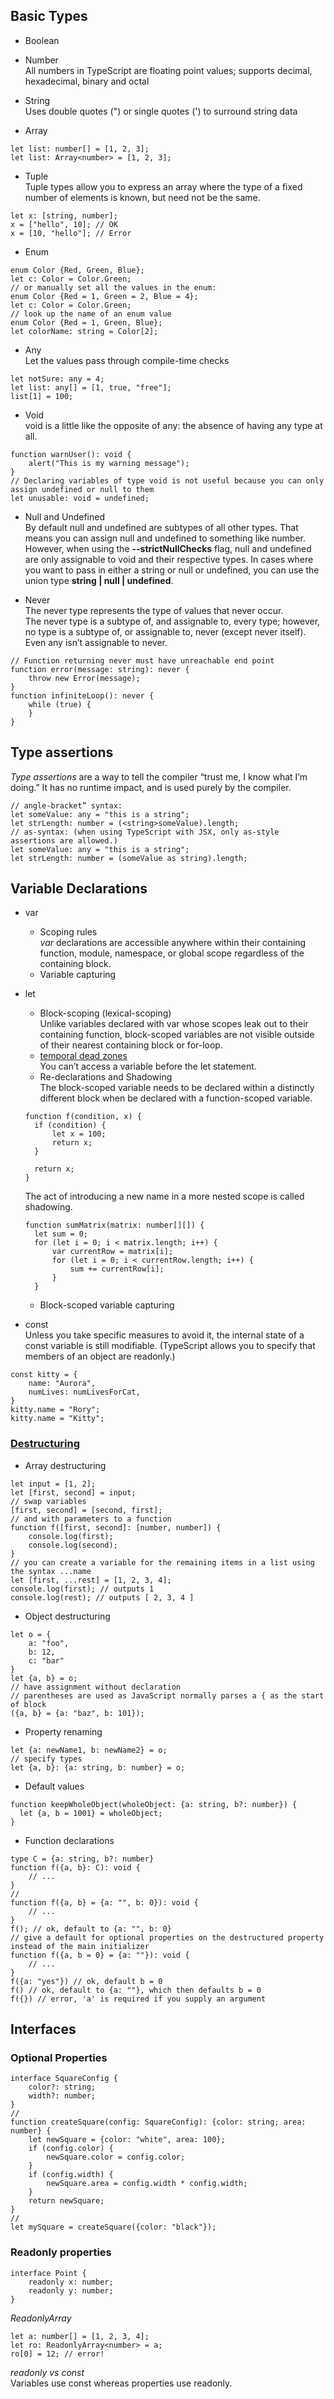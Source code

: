 ## Basic Types
- Boolean  
- Number  
All numbers in TypeScript are floating point values; supports decimal, hexadecimal, binary and octal

- String  
Uses double quotes (") or single quotes (') to surround string data

- Array  
```
let list: number[] = [1, 2, 3];
let list: Array<number> = [1, 2, 3];
```

- Tuple  
Tuple types allow you to express an array where the type of a fixed number of elements is known, but need not be the same.  
```
let x: [string, number];
x = ["hello", 10]; // OK
x = [10, "hello"]; // Error
```

- Enum  
```
enum Color {Red, Green, Blue};
let c: Color = Color.Green;
// or manually set all the values in the enum:
enum Color {Red = 1, Green = 2, Blue = 4};
let c: Color = Color.Green;
// look up the name of an enum value
enum Color {Red = 1, Green, Blue};
let colorName: string = Color[2];
```

- Any  
Let the values pass through compile-time checks
```
let notSure: any = 4;
let list: any[] = [1, true, "free"];
list[1] = 100;
```

- Void  
void is a little like the opposite of any: the absence of having any type at all.
```
function warnUser(): void {
    alert("This is my warning message");
}
// Declaring variables of type void is not useful because you can only assign undefined or null to them
let unusable: void = undefined;
```

- Null and Undefined  
By default null and undefined are subtypes of all other types. That means you can assign null and undefined to something like number.  
However, when using the **--strictNullChecks** flag, null and undefined are only assignable to void and their respective types. In cases where you want to pass in either a string or null or undefined, you can use the union type **string | null | undefined**.  

- Never  
The never type represents the type of values that never occur.  
The never type is a subtype of, and assignable to, every type; however, no type is a subtype of, or assignable to, never (except never itself). Even any isn’t assignable to never.
```
// Function returning never must have unreachable end point
function error(message: string): never {
    throw new Error(message);
}
function infiniteLoop(): never {
    while (true) {
    }
}
```

## Type assertions
*Type assertions* are a way to tell the compiler “trust me, I know what I’m doing.” It has no runtime impact, and is used purely by the compiler.
```
// angle-bracket” syntax:
let someValue: any = "this is a string";
let strLength: number = (<string>someValue).length;
// as-syntax: (when using TypeScript with JSX, only as-style assertions are allowed.)
let someValue: any = "this is a string";
let strLength: number = (someValue as string).length;
```

## Variable Declarations
- var
  - Scoping rules  
  *var* declarations are accessible anywhere within their containing function, module, namespace, or global scope regardless of the containing block.  
  - Variable capturing

- let
  - Block-scoping (lexical-scoping)  
  Unlike variables declared with var whose scopes leak out to their containing function, block-scoped variables are not visible outside of their nearest containing block or for-loop.
  - [temporal dead zones](https://developer.mozilla.org/en-US/docs/Web/JavaScript/Reference/Statements/let#Temporal_dead_zone_and_errors_with_let)  
  You can’t access a variable before the let statement.
  - Re-declarations and Shadowing  
  The block-scoped variable needs to be declared within a distinctly different block when be declared with a function-scoped variable.
  ```
  function f(condition, x) {
    if (condition) {
        let x = 100;
        return x;
    }

    return x;
  }
  ```
  The act of introducing a new name in a more nested scope is called shadowing.
  ```
  function sumMatrix(matrix: number[][]) {
    let sum = 0;
    for (let i = 0; i < matrix.length; i++) {
        var currentRow = matrix[i];
        for (let i = 0; i < currentRow.length; i++) {
            sum += currentRow[i];
        }
    }
  ```
  - Block-scoped variable capturing

- const  
Unless you take specific measures to avoid it, the internal state of a const variable is still modifiable. (TypeScript allows you to specify that members of an object are readonly.)
```
const kitty = {
    name: "Aurora",
    numLives: numLivesForCat,
}
kitty.name = "Rory";
kitty.name = "Kitty";
```

### [Destructuring](https://developer.mozilla.org/en-US/docs/Web/JavaScript/Reference/Operators/Destructuring_assignment)
- Array destructuring
```
let input = [1, 2];
let [first, second] = input;
// swap variables
[first, second] = [second, first];
// and with parameters to a function
function f([first, second]: [number, number]) {
    console.log(first);
    console.log(second);
}
// you can create a variable for the remaining items in a list using the syntax ...name
let [first, ...rest] = [1, 2, 3, 4];
console.log(first); // outputs 1
console.log(rest); // outputs [ 2, 3, 4 ]
```

- Object destructuring
```
let o = {
    a: "foo",
    b: 12,
    c: "bar"
}
let {a, b} = o;
// have assignment without declaration
// parentheses are used as JavaScript normally parses a { as the start of block
({a, b} = {a: "baz", b: 101});  
```
  - Property renaming  
  ```
  let {a: newName1, b: newName2} = o;
  // specify types
  let {a, b}: {a: string, b: number} = o;
  ```
  - Default values
  ```
  function keepWholeObject(wholeObject: {a: string, b?: number}) {
    let {a, b = 1001} = wholeObject;
  }
  ```

- Function declarations
```
type C = {a: string, b?: number}
function f({a, b}: C): void {
    // ...
}
//
function f({a, b} = {a: "", b: 0}): void {
    // ...
}
f(); // ok, default to {a: "", b: 0}
// give a default for optional properties on the destructured property instead of the main initializer
function f({a, b = 0} = {a: ""}): void {
    // ...
}
f({a: "yes"}) // ok, default b = 0
f() // ok, default to {a: ""}, which then defaults b = 0
f({}) // error, 'a' is required if you supply an argument
```

## Interfaces
### Optional Properties
```
interface SquareConfig {
    color?: string;
    width?: number;
}
//
function createSquare(config: SquareConfig): {color: string; area: number} {
    let newSquare = {color: "white", area: 100};
    if (config.color) {
        newSquare.color = config.color;
    }
    if (config.width) {
        newSquare.area = config.width * config.width;
    }
    return newSquare;
}
//
let mySquare = createSquare({color: "black"});
```

### Readonly properties
```
interface Point {
    readonly x: number;
    readonly y: number;
}
```

*ReadonlyArray<T>* 
```
let a: number[] = [1, 2, 3, 4];
let ro: ReadonlyArray<number> = a;
ro[0] = 12; // error!
```

*readonly vs const*  
Variables use const whereas properties use readonly.
